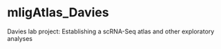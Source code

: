 # mligAtlas_Davies
Davies lab project: Establishing a scRNA-Seq atlas and other exploratory analyses
